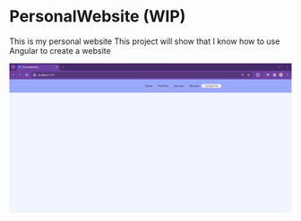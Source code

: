 # PersonalWebsite (WIP)
This is my personal website
This project will show that I know how to use Angular to create a website

![How it looks right now.](./Markdown%20IMG.png)
